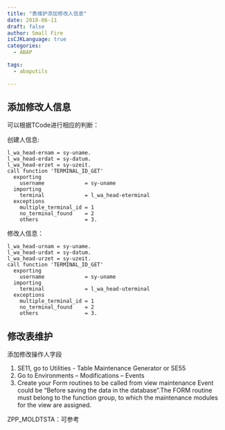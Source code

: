 ```yaml
---
title: "表维护添加修改人信息"
date: 2018-06-11
draft: false
author: Small Fire
isCJKLanguage: true
categories: 
  - ABAP

tags: 
  - abaputils

---
```


## 添加修改人信息 ##
可以根据TCode进行相应的判断：

创建人信息:
```JS
l_wa_head-ernam = sy-uname.
l_wa_head-erdat = sy-datum.
l_wa_head-erzet = sy-uzeit.
call function 'TERMINAL_ID_GET'
  exporting
    username             = sy-uname
  importing
    terminal             = l_wa_head-eterminal
  exceptions
    multiple_terminal_id = 1
    no_terminal_found    = 2
    others               = 3. 
```
修改人信息：
```JS
l_wa_head-urnam = sy-uname.
l_wa_head-urdat = sy-datum.
l_wa_head-urzet = sy-uzeit.
call function 'TERMINAL_ID_GET'
  exporting
    username             = sy-uname
  importing
    terminal             = l_wa_head-uterminal
  exceptions
    multiple_terminal_id = 1
    no_terminal_found    = 2
    others               = 3.
```

## 修改表维护 ##
添加修改操作人字段

1. SE11, go to Utilities - Table Maintenance Generator or SE55
2. Go to Environments – Modifications – Events
3. Create your Form routines to be called from view maintenance Event could be “Before saving the data in the database”.The FORM routine must belong to the function group, to which the maintenance modules for the view are assigned. 

ZPP_MOLDTSTA：可参考

